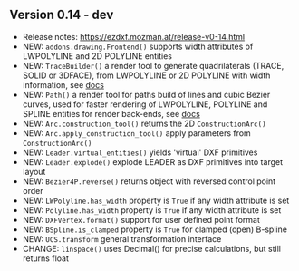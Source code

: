 Version 0.14 - dev
------------------

- Release notes: https://ezdxf.mozman.at/release-v0-14.html
- NEW: `addons.drawing.Frontend()` supports width attributes of LWPOLYLINE and 2D POLYLINE entities
- NEW: `TraceBuilder()` a render tool to generate quadrilaterals (TRACE, SOLID or 3DFACE), 
  from LWPOLYLINE or 2D POLYLINE with width information,
  see [docs](https://ezdxf.mozman.at/docs/render/trace.html)
- NEW: `Path()` a render tool for paths build of lines and cubic Bezier curves, used for
  faster rendering of LWPOLYLINE, POLYLINE and SPLINE entities for render back-ends, 
  see [docs](https://ezdxf.mozman.at/docs/render/path.html)  
- NEW: `Arc.construction_tool()` returns the 2D `ConstructionArc()`
- NEW: `Arc.apply_construction_tool()` apply parameters from `ConstructionArc()`
- NEW: `Leader.virtual_entities()` yields 'virtual' DXF primitives
- NEW: `Leader.explode()` explode LEADER as DXF primitives into target layout
- NEW: `Bezier4P.reverse()` returns object with reversed control point order
- NEW: `LWPolyline.has_width` property is `True` if any width attribute is set
- NEW: `Polyline.has_width` property is `True` if any width attribute is set
- NEW: `DXFVertex.format()` support for user defined point format 
- NEW: `BSpline.is_clamped` property is `True` for clamped (open) B-spline
- NEW: `UCS.transform` general transformation interface
- CHANGE: `linspace()` uses Decimal() for precise calculations, but still returns float
